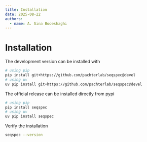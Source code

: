 ```yaml
---
title: Installation
date: 2025-08-22
authors:
  - name: A. Sina Booeshaghi
---
```


# Installation

The development version can be installed with

```bash
# using pip
pip install git+https://github.com/pachterlab/seqspec@devel
# using uv
uv pip install git+https://github.com/pachterlab/seqspec@devel
```

The official release can be installed directly from pypi

```bash
# using pip
pip install seqspec
# using uv
uv pip install seqspec
```

Verify the installation

```bash
seqspec --version
```
